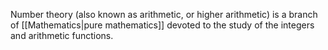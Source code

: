 Number theory (also known as arithmetic, or higher arithmetic) is a branch of [[Mathematics|pure mathematics]] devoted to the study of the integers and arithmetic functions.